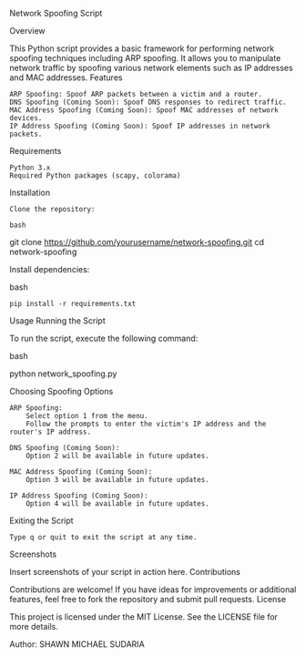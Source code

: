 Network Spoofing Script

Overview

This Python script provides a basic framework for performing network spoofing techniques including ARP spoofing. It allows you to manipulate network traffic by spoofing various network elements such as IP addresses and MAC addresses.
Features

    ARP Spoofing: Spoof ARP packets between a victim and a router.
    DNS Spoofing (Coming Soon): Spoof DNS responses to redirect traffic.
    MAC Address Spoofing (Coming Soon): Spoof MAC addresses of network devices.
    IP Address Spoofing (Coming Soon): Spoof IP addresses in network packets.

Requirements

    Python 3.x
    Required Python packages (scapy, colorama)

Installation

    Clone the repository:

    bash

git clone https://github.com/yourusername/network-spoofing.git
cd network-spoofing

Install dependencies:

bash

    pip install -r requirements.txt

Usage
Running the Script

To run the script, execute the following command:

bash

python network_spoofing.py

Choosing Spoofing Options

    ARP Spoofing:
        Select option 1 from the menu.
        Follow the prompts to enter the victim's IP address and the router's IP address.

    DNS Spoofing (Coming Soon):
        Option 2 will be available in future updates.

    MAC Address Spoofing (Coming Soon):
        Option 3 will be available in future updates.

    IP Address Spoofing (Coming Soon):
        Option 4 will be available in future updates.

Exiting the Script

    Type q or quit to exit the script at any time.

Screenshots

Insert screenshots of your script in action here.
Contributions

Contributions are welcome! If you have ideas for improvements or additional features, feel free to fork the repository and submit pull requests.
License

This project is licensed under the MIT License. See the LICENSE file for more details.

Author:
SHAWN MICHAEL SUDARIA
